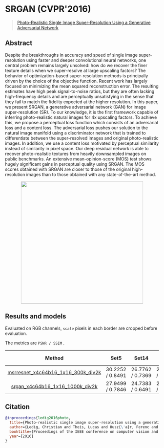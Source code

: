 # SRGAN (CVPR'2016)

> [Photo-Realistic Single Image Super-Resolution Using a Generative Adversarial Network](https://arxiv.org/abs/1609.04802)

<!-- [ALGORITHM] -->

## Abstract

<!-- [ABSTRACT] -->

Despite the breakthroughs in accuracy and speed of single image super-resolution using faster and deeper convolutional neural networks, one central problem remains largely unsolved: how do we recover the finer texture details when we super-resolve at large upscaling factors? The behavior of optimization-based super-resolution methods is principally driven by the choice of the objective function. Recent work has largely focused on minimizing the mean squared reconstruction error. The resulting estimates have high peak signal-to-noise ratios, but they are often lacking high-frequency details and are perceptually unsatisfying in the sense that they fail to match the fidelity expected at the higher resolution. In this paper, we present SRGAN, a generative adversarial network (GAN) for image super-resolution (SR). To our knowledge, it is the first framework capable of inferring photo-realistic natural images for 4x upscaling factors. To achieve this, we propose a perceptual loss function which consists of an adversarial loss and a content loss. The adversarial loss pushes our solution to the natural image manifold using a discriminator network that is trained to differentiate between the super-resolved images and original photo-realistic images. In addition, we use a content loss motivated by perceptual similarity instead of similarity in pixel space. Our deep residual network is able to recover photo-realistic textures from heavily downsampled images on public benchmarks. An extensive mean-opinion-score (MOS) test shows hugely significant gains in perceptual quality using SRGAN. The MOS scores obtained with SRGAN are closer to those of the original high-resolution images than to those obtained with any state-of-the-art method.

<!-- [IMAGE] -->

<div align=center >
 <img src="https://user-images.githubusercontent.com/7676947/144035016-8ed4a80b-2d8b-4947-848b-3f8e917a9273.png" width="400"/>
</div >

## Results and models

Evaluated on RGB channels, `scale` pixels in each border are cropped before evaluation.

The metrics are `PSNR / SSIM` .

|                                              Method                                              |       Set5        |      Set14       |      DIV2K       | GPU Info |                                                                                                                                  Download                                                                                                                                   |
| :----------------------------------------------------------------------------------------------: | :---------------: | :--------------: | :--------------: | :------: | :-------------------------------------------------------------------------------------------------------------------------------------------------------------------------------------------------------------------------------------------------------------------------: |
| [msrresnet_x4c64b16_1x16_300k_div2k](/configs/srgan_resnet/msrresnet_x4c64b16_g1_1000k_div2k.py) | 30.2252 / 0.8491  | 26.7762 / 0.7369 | 28.9748 / 0.8178 |    1     | [model](https://download.openmmlab.com/mmediting/restorers/srresnet_srgan/msrresnet_x4c64b16_1x16_300k_div2k_20200521-61556be5.pth) \| [log](https://download.openmmlab.com/mmediting/restorers/srresnet_srgan/msrresnet_x4c64b16_1x16_300k_div2k_20200521_110246.log.json) |
|    [srgan_x4c64b16_1x16_1000k_div2k](/configs/srgan_resnet/srgan_x4c64b16_g1_1000k_div2k.py)     | 27.9499 /  0.7846 | 24.7383 / 0.6491 | 26.5697 / 0.7365 |    1     |    [model](https://download.openmmlab.com/mmediting/restorers/srresnet_srgan/srgan_x4c64b16_1x16_1000k_div2k_20200606-a1f0810e.pth) \| [log](https://download.openmmlab.com/mmediting/restorers/srresnet_srgan/srgan_x4c64b16_1x16_1000k_div2k_20200506_191442.log.json)    |

## Citation

```bibtex
@inproceedings{ledig2016photo,
  title={Photo-realistic single image super-resolution using a generative adversarial network},
  author={Ledig, Christian and Theis, Lucas and Husz{\'a}r, Ferenc and Caballero, Jose and Cunningham, Andrew and Acosta, Alejandro and Aitken, Andrew and Tejani, Alykhan and Totz, Johannes and Wang, Zehan},
  booktitle={Proceedings of the IEEE conference on computer vision and pattern recognition workshops},
  year={2016}
}
```
